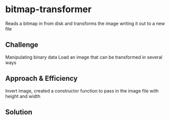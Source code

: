 # bitmap-transformer
<!-- Short summary or background information -->
Reads a bitmap in from disk and transforms the image writing it out to a new file
## Challenge
Manipulating binary data
Load an image that can be transformed in several ways

## Approach & Efficiency
<!-- What approach did you take? Why? What is the Big O space/time for this approach? -->
Invert image, created a constructor function to pass in the image file with height and width

## Solution
<!-- Embedded whiteboard image -->